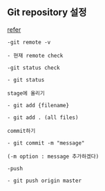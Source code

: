## Git repository 설정

[refer](http://stackoverflow.com/questions/10183724/list-of-remotes-for-a-git-repository)

```
-git remote -v

- 현재 remote check
```

```
-git status check

- git status
```
```
stage에 올리기

- git add {filename}

- git add . (all files)

```
```
commit하기

- git commit -m "message"

(-m option : message 추가하겠다)

```
```
-push

- git push origin master
```
